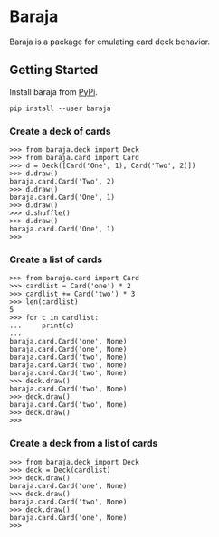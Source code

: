 # Baraja

Baraja is a package for emulating card deck behavior.

## Getting Started

Install baraja from [PyPi](https://pypi.python.org).

```
pip install --user baraja
```

### Create a deck of cards

```
>>> from baraja.deck import Deck
>>> from baraja.card import Card
>>> d = Deck([Card('One', 1), Card('Two', 2)])
>>> d.draw()
baraja.card.Card('Two', 2)
>>> d.draw()
baraja.card.Card('One', 1)
>>> d.draw()
>>> d.shuffle()
>>> d.draw()
baraja.card.Card('One', 1)
>>>
```

### Create a list of cards

```
>>> from baraja.card import Card
>>> cardlist = Card('one') * 2
>>> cardlist += Card('two') * 3
>>> len(cardlist)
5
>>> for c in cardlist:
...     print(c)
...
baraja.card.Card('one', None)
baraja.card.Card('one', None)
baraja.card.Card('two', None)
baraja.card.Card('two', None)
baraja.card.Card('two', None)
>>> deck.draw()
baraja.card.Card('two', None)
>>> deck.draw()
baraja.card.Card('two', None)
>>> deck.draw()
>>>
```

### Create a deck from a list of cards

```
>>> from baraja.deck import Deck
>>> deck = Deck(cardlist)
>>> deck.draw()
baraja.card.Card('one', None)
>>> deck.draw()
baraja.card.Card('two', None)
>>> deck.draw()
baraja.card.Card('one', None)
>>>
```

